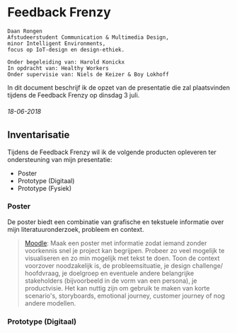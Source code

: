# Feedback Frenzy

	Daan Rongen
	Afstudeerstudent Communication & Multimedia Design,
	minor Intelligent Environments, 
	focus op IoT-design en design-ethiek.
		
	Onder begeleiding van: Harold Konickx
	In opdracht van: Healthy Workers
	Onder supervisie van: Niels de Keizer & Boy Lokhoff

In dit document beschrijf ik de opzet van de presentatie die zal plaatsvinden tijdens de Feedback Frenzy op dinsdag 3 juli.

###### 18-06-2018
## Inventarisatie
Tijdens de Feedback Frenzy wil ik de volgende producten opleveren ter ondersteuning van mijn presentatie:
- Poster
- Prototype (Digitaal)
- Prototype (Fysiek)

### Poster
De poster biedt een combinatie van grafische en tekstuele informatie over mijn literatuuronderzoek, probleem en context.

> [Moodle](https://moodle.cmd.hva.nl/mod/page/view.php?id=20205):
> Maak een poster met informatie zodat iemand zonder voorkennis snel je project kan begrijpen. Probeer zo veel mogelijk te visualiseren en zo min mogelijk met tekst te doen. Toon de context voorzover noodzakelijk is, de probleemsituatie, je design challenge/ hoofdvraag, je doelgroep en eventuele andere belangrijke stakeholders (bijvoorbeeld in de vorm van een persona), je productvisie. Het kan nuttig zijn om gebruik te maken van korte scenario's, storyboards, emotional journey, customer journey of nog andere modellen.

### Prototype (Digitaal)
